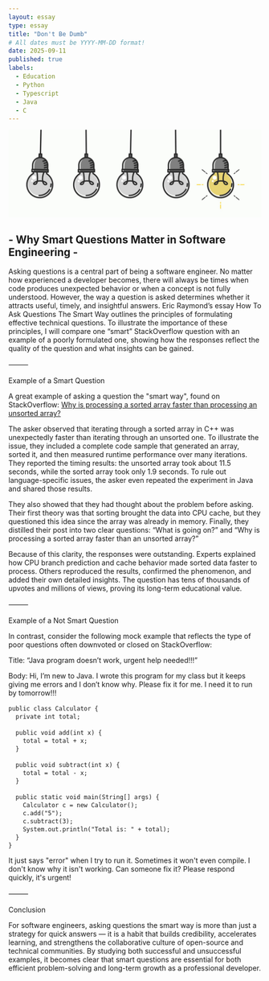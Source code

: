 ```yaml
---
layout: essay
type: essay
title: "Don't Be Dumb"
# All dates must be YYYY-MM-DD format!
date: 2025-09-11
published: true
labels:
  - Education
  - Python
  - Typescript
  - Java
  - C
---
```



<div class="essay-page">
  <img src="../img/essays/lightbulbs3.jpg" class="essay-header-img" alt="Light Bulbs">
</div>

<div class="text-center">
  <h2> - Why Smart Questions Matter in Software Engineering - </h2>
</div>

Asking questions is a central part of being a software engineer. No matter how experienced a developer becomes, there will always be times when code produces unexpected behavior or when a concept is not fully understood. However, the way a question is asked determines whether it attracts useful, timely, and insightful answers. Eric Raymond’s essay How To Ask Questions The Smart Way outlines the principles of formulating effective technical questions. To illustrate the importance of these principles, I will compare one “smart” StackOverflow question with an example of a poorly formulated one, showing how the responses reflect the quality of the question and what insights can be gained.

⸻

Example of a Smart Question

A great example of asking a question the "smart way", found on StackOverflow: [Why is processing a sorted array faster than processing an unsorted array?](https://stackoverflow.com/questions/11227809/why-is-processing-a-sorted-array-faster-than-processing-an-unsorted-array)

The asker observed that iterating through a sorted array in C++ was unexpectedly faster than iterating through an unsorted one. To illustrate the issue, they included a complete code sample that generated an array, sorted it, and then measured runtime performance over many iterations. They reported the timing results: the unsorted array took about 11.5 seconds, while the sorted array took only 1.9 seconds. To rule out language-specific issues, the asker even repeated the experiment in Java and shared those results.

They also showed that they had thought about the problem before asking. Their first theory was that sorting brought the data into CPU cache, but they questioned this idea since the array was already in memory. Finally, they distilled their post into two clear questions: “What is going on?” and “Why is processing a sorted array faster than an unsorted array?”

Because of this clarity, the responses were outstanding. Experts explained how CPU branch prediction and cache behavior made sorted data faster to process. Others reproduced the results, confirmed the phenomenon, and added their own detailed insights. The question has tens of thousands of upvotes and millions of views, proving its long-term educational value.

⸻

Example of a Not Smart Question

In contrast, consider the following mock example that reflects the type of poor questions often downvoted or closed on StackOverflow:

Title: “Java program doesn’t work, urgent help needed!!!”

Body:
  Hi, I’m new to Java. I wrote this program for my class but it keeps giving me errors and I don’t know why. Please fix it for me. I need it to run by tomorrow!!!

    public class Calculator {
      private int total;

      public void add(int x) {
        total = total + x;
      }

      public void subtract(int x) {
        total = total - x;
      }

      public static void main(String[] args) {
        Calculator c = new Calculator();
        c.add("5");
        c.subtract(3);
        System.out.println("Total is: " + total);
      }
    }

  It just says "error" when I try to run it. Sometimes it won't even compile. I don't know why it isn't working. Can someone fix it? Please respond quickly, it's urgent!

⸻

Conclusion

For software engineers, asking questions the smart way is more than just a strategy for quick answers — it is a habit that builds credibility, accelerates learning, and strengthens the collaborative culture of open-source and technical communities. By studying both successful and unsuccessful examples, it becomes clear that smart questions are essential for both efficient problem-solving and long-term growth as a professional developer.

